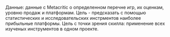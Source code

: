 Данные: данные с Metacritic о определенном перечне игр, их оценкам, уровню продаж и платформам. Цель - предсказать с помощью статистических и исследовательских инстрментов наиболее прибыльные платформы. Цель с точки зрения скилла: применение всех изученых инструментов в одном проекте. 
